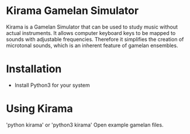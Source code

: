 # Kirama Gamelan Simulator

Kirama is a Gamelan Simulator that can be used to study music without actual instruments. 
It allows computer keyboard keys to be mapped to sounds with adjustable frequencies. 
Therefore it simplifies the creation of microtonal sounds, which is an inherent feature of gamelan ensembles. 

# Installation

- Install Python3 for your system

# Using Kirama

'python kirama' or 'python3 kirama'
Open example gamelan files.
